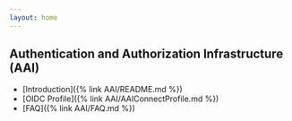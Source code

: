 ```yaml
---
layout: home
---
```


## Authentication and Authorization Infrastructure (AAI)

* [Introduction]({% link AAI/README.md %})
* [OIDC Profile]({% link AAI/AAIConnectProfile.md %})
* [FAQ]({% link AAI/FAQ.md %})
